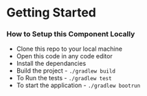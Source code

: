 # Getting Started

### How to Setup this Component Locally

* Clone this repo to your local machine
* Open this code in any code editor
* Install the dependancies
* Build the project - `./gradlew build`
* To Run the tests - `./gradlew test`
* To start the application - `./gradlew bootrun`
